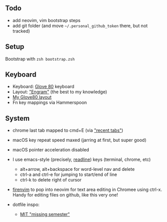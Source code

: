 ## Todo
- add neovim, vim bootstrap steps
- add git folder (and move `~/.personal_github_token` there, but not tracked)

## Setup
Bootstrap with `zsh bootstrap.zsh`

## Keyboard
- Keyboard: [Glove 80](https://www.moergo.com/collections/glove80-keyboards) keyboard
- Layout: ["Engram"](https://engram.dev/) (the best to my knowledge)
- [My Glove80 layout](https://my.glove80.com/#/layout/user/8c6c5fdf-f14b-40e7-bed5-a3e2bb39f60a)
- Fn key mappings via Hammerspoon

## System
- chrome last tab mapped to cmd+E (via ["recent tabs"](https://chrome.google.com/webstore/detail/recent-tabs/ocllfmhjhfmogablefmibmjcodggknml?hl=en))

- macOS key repeat speed maxed (jarring at first, but super good)

- macOS pointer acceleration disabled

-  I use emacs-style (precisely, [readline](https://tiswww.case.edu/php/chet/readline/readline.html)) keys (terminal, chrome, etc)
    - alt+arrow, alt+backspace for word-level nav and delete
    - ctrl-a and ctrl-e for jumping to start/end of line
    - ctrl-k to delete right of cursor
   
- [firenvim](https://github.com/glacambre/firenvim) to pop into neovim for text area editing in Chromee using ctrl-x. Handy for editing files on github, like this very one!

- dotfile inspo:
    - [MIT "missing semester"](https://missing.csail.mit.edu/2020/command-line/#dotfiles)
